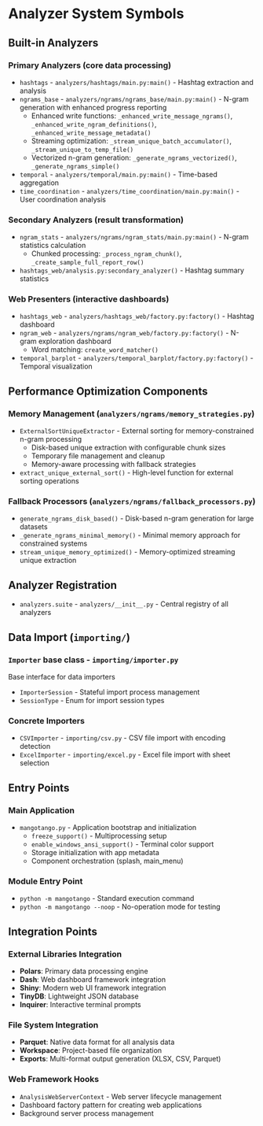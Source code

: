 # Analyzer System Symbols

## Built-in Analyzers

### Primary Analyzers (core data processing)

- `hashtags` - `analyzers/hashtags/main.py:main()` - Hashtag extraction and analysis
- `ngrams_base` - `analyzers/ngrams/ngrams_base/main.py:main()` - N-gram generation with enhanced progress reporting
  - Enhanced write functions: `_enhanced_write_message_ngrams()`, `_enhanced_write_ngram_definitions()`, `_enhanced_write_message_metadata()`
  - Streaming optimization: `_stream_unique_batch_accumulator()`, `_stream_unique_to_temp_file()`
  - Vectorized n-gram generation: `_generate_ngrams_vectorized()`, `_generate_ngrams_simple()`
- `temporal` - `analyzers/temporal/main.py:main()` - Time-based aggregation
- `time_coordination` - `analyzers/time_coordination/main.py:main()` - User coordination analysis

### Secondary Analyzers (result transformation)

- `ngram_stats` - `analyzers/ngrams/ngram_stats/main.py:main()` - N-gram statistics calculation
  - Chunked processing: `_process_ngram_chunk()`, `_create_sample_full_report_row()`
- `hashtags_web/analysis.py:secondary_analyzer()` - Hashtag summary statistics

### Web Presenters (interactive dashboards)

- `hashtags_web` - `analyzers/hashtags_web/factory.py:factory()` - Hashtag dashboard
- `ngram_web` - `analyzers/ngrams/ngram_web/factory.py:factory()` - N-gram exploration dashboard
  - Word matching: `create_word_matcher()`
- `temporal_barplot` - `analyzers/temporal_barplot/factory.py:factory()` - Temporal visualization

## Performance Optimization Components

### Memory Management (`analyzers/ngrams/memory_strategies.py`)

- `ExternalSortUniqueExtractor` - External sorting for memory-constrained n-gram processing
  - Disk-based unique extraction with configurable chunk sizes
  - Temporary file management and cleanup
  - Memory-aware processing with fallback strategies
- `extract_unique_external_sort()` - High-level function for external sorting operations

### Fallback Processors (`analyzers/ngrams/fallback_processors.py`)

- `generate_ngrams_disk_based()` - Disk-based n-gram generation for large datasets
- `_generate_ngrams_minimal_memory()` - Minimal memory approach for constrained systems
- `stream_unique_memory_optimized()` - Memory-optimized streaming unique extraction

## Analyzer Registration

- `analyzers.suite` - `analyzers/__init__.py` - Central registry of all analyzers

## Data Import (`importing/`)

### `Importer` base class - `importing/importer.py`

Base interface for data importers

- `ImporterSession` - Stateful import process management
- `SessionType` - Enum for import session types

### Concrete Importers

- `CSVImporter` - `importing/csv.py` - CSV file import with encoding detection
- `ExcelImporter` - `importing/excel.py` - Excel file import with sheet selection

## Entry Points

### Main Application

- `mangotango.py` - Application bootstrap and initialization
  - `freeze_support()` - Multiprocessing setup
  - `enable_windows_ansi_support()` - Terminal color support
  - Storage initialization with app metadata
  - Component orchestration (splash, main_menu)

### Module Entry Point

- `python -m mangotango` - Standard execution command
- `python -m mangotango --noop` - No-operation mode for testing

## Integration Points

### External Libraries Integration

- **Polars**: Primary data processing engine
- **Dash**: Web dashboard framework integration
- **Shiny**: Modern web UI framework integration
- **TinyDB**: Lightweight JSON database
- **Inquirer**: Interactive terminal prompts

### File System Integration

- **Parquet**: Native data format for all analysis data
- **Workspace**: Project-based file organization
- **Exports**: Multi-format output generation (XLSX, CSV, Parquet)

### Web Framework Hooks

- `AnalysisWebServerContext` - Web server lifecycle management
- Dashboard factory pattern for creating web applications
- Background server process management

